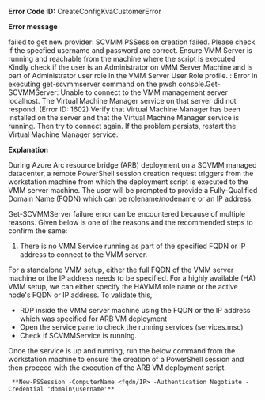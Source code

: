 **Error Code ID:** CreateConfigKvaCustomerError

**Error message**
  
  failed to get new provider:  SCVMM PSSession creation failed. Please check if the specfied username and password are correct. Ensure VMM Server is running and reachable from the machine where the script is executed Kindly check if the user is an Administrator on VMM Server Machine and is part of Administrator user role in the VMM Server User Role profile.
  : Error in executing get-scvmmserver command on the pwsh console.Get-SCVMMServer: Unable to connect to the VMM management server localhost. The Virtual Machine Manager service on that server did not respond. (Error ID: 1602)
  Verify that Virtual Machine Manager has been installed on the server and that the Virtual Machine Manager service is running. Then try to connect again. If the problem persists, restart the Virtual Machine Manager service.


**Explanation**

During Azure Arc resource bridge (ARB) deployment on a SCVMM managed datacenter, a remote PowerShell session creation request triggers from the workstation machine from which the deployment script is executed to the VMM server machine. The user will be prompted to provide a Fully-Qualified Domain Name (FQDN) which can be rolename/nodename or an IP address.

Get-SCVMMServer failure error can be encountered because of multiple reasons. Given below is one of the reasons and the recommended steps to confirm the same:

1) There is no VMM Service running as part of the specified FQDN or IP address to connect to the VMM server.

For a standalone VMM setup, either the full FQDN of the VMM server machine or the IP address needs to be specified. For a highly available (HA) VMM setup, we can either specify the HAVMM role name or the active node's FQDN or IP address. To validate this, 
- RDP inside the VMM server machine using the FQDN or the IP address which was specified for ARB VM deployment
- Open the service pane to check the running services (services.msc)
- Check if SCVMMService is running.

Once the service is up and running, run the below command from the workstation machine to ensure the creation of a PowerShell session and then proceed with the execution of the ARB VM deployment script.

     **New-PSSession -ComputerName <fqdn/IP> -Authentication Negotiate -Credential 'domain\username'** 

